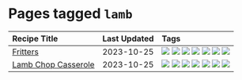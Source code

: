# Pages tagged `lamb`

|Recipe Title|Last Updated|Tags
|:---|:---|:---|
|[Fritters](../recipes/fritters.md)|2023-10-25|[![](https://img.shields.io/badge/tag-chicken-94b8ca)](../tags/chicken.md) [![](https://img.shields.io/badge/tag-family-e4f90)](../tags/family.md) [![](https://img.shields.io/badge/tag-fried-13fda6)](../tags/fried.md) [![](https://img.shields.io/badge/tag-ham-42963a)](../tags/ham.md) [![](https://img.shields.io/badge/tag-lamb-9fef19)](../tags/lamb.md) [![](https://img.shields.io/badge/tag-leftovers-f47a18)](../tags/leftovers.md) [![](https://img.shields.io/badge/tag-vegetables-9d5b24)](../tags/vegetables.md)|
|[Lamb Chop Casserole](../recipes/lambchopcasserole.md)|2023-10-25|[![](https://img.shields.io/badge/tag-aussie-10cdd6)](../tags/aussie.md) [![](https://img.shields.io/badge/tag-baked-28ab17)](../tags/baked.md) [![](https://img.shields.io/badge/tag-battered-1754e4)](../tags/battered.md) [![](https://img.shields.io/badge/tag-casserole-208450)](../tags/casserole.md) [![](https://img.shields.io/badge/tag-family-e4f90)](../tags/family.md) [![](https://img.shields.io/badge/tag-fried-13fda6)](../tags/fried.md) [![](https://img.shields.io/badge/tag-lamb-9fef19)](../tags/lamb.md)|